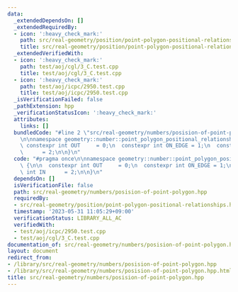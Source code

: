 ```yaml
---
data:
  _extendedDependsOn: []
  _extendedRequiredBy:
  - icon: ':heavy_check_mark:'
    path: src/real-geometry/position/point-polygon-positional-relationships.hpp
    title: src/real-geometry/position/point-polygon-positional-relationships.hpp
  _extendedVerifiedWith:
  - icon: ':heavy_check_mark:'
    path: test/aoj/cgl/3_C.test.cpp
    title: test/aoj/cgl/3_C.test.cpp
  - icon: ':heavy_check_mark:'
    path: test/aoj/icpc/2950.test.cpp
    title: test/aoj/icpc/2950.test.cpp
  _isVerificationFailed: false
  _pathExtension: hpp
  _verificationStatusIcon: ':heavy_check_mark:'
  attributes:
    links: []
  bundledCode: "#line 2 \"src/real-geometry/numbers/posision-of-point-polygon.hpp\"\
    \n\nnamespace geometry::number::point_polygon_positional_relationships {\n\n \
    \ constexpr int OUT     = 0;\n  constexpr int ON_EDGE = 1;\n  constexpr int IN\
    \      = 2;\n\n}\n"
  code: "#pragma once\n\nnamespace geometry::number::point_polygon_positional_relationships\
    \ {\n\n  constexpr int OUT     = 0;\n  constexpr int ON_EDGE = 1;\n  constexpr\
    \ int IN      = 2;\n\n}\n"
  dependsOn: []
  isVerificationFile: false
  path: src/real-geometry/numbers/posision-of-point-polygon.hpp
  requiredBy:
  - src/real-geometry/position/point-polygon-positional-relationships.hpp
  timestamp: '2023-05-31 11:05:29+09:00'
  verificationStatus: LIBRARY_ALL_AC
  verifiedWith:
  - test/aoj/icpc/2950.test.cpp
  - test/aoj/cgl/3_C.test.cpp
documentation_of: src/real-geometry/numbers/posision-of-point-polygon.hpp
layout: document
redirect_from:
- /library/src/real-geometry/numbers/posision-of-point-polygon.hpp
- /library/src/real-geometry/numbers/posision-of-point-polygon.hpp.html
title: src/real-geometry/numbers/posision-of-point-polygon.hpp
---
```

